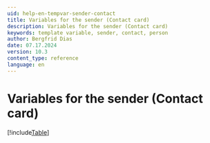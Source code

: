 ```yaml
---
uid: help-en-tempvar-sender-contact
title: Variables for the sender (Contact card)
description: Variables for the sender (Contact card)
keywords: template variable, sender, contact, person
author: Bergfrid Dias
date: 07.17.2024
version: 10.3
content_type: reference
language: en
---
```


# Variables for the sender (Contact card)

[!include[Table](../../../../../common/includes/variable/table-sender-contact.md)]
